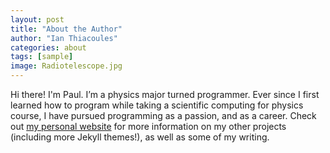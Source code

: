 ```yaml
---
layout: post
title: "About the Author"
author: "Ian Thiacoules"
categories: about
tags: [sample]
image: Radiotelescope.jpg
---
```


Hi there! I'm Paul. I’m a physics major turned programmer. Ever since I first learned how to program while taking a scientific computing for physics course, I have pursued programming as a passion, and as a career. Check out [my personal website](https://www.lenpaul.com/) for more information on my other projects (including more Jekyll themes!), as well as some of my writing.
